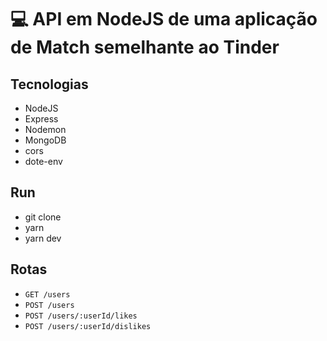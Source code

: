 # :computer: API em NodeJS de uma aplicação de Match semelhante ao Tinder 


## Tecnologias

 - NodeJS
 - Express
 - Nodemon
 - MongoDB
 - cors
 - dote-env
 
 
## Run
 - git clone
 - yarn
 - yarn dev
 
## Rotas
- `GET /users`
- `POST /users`
- `POST /users/:userId/likes`
- `POST /users/:userId/dislikes`
